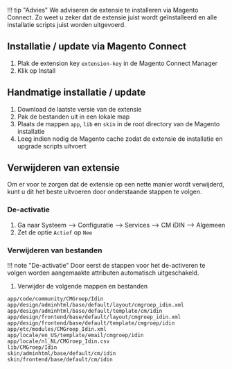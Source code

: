 !!! tip "Advies"
    We adviseren de extensie te installeren via Magento Connect. Zo weet u zeker dat de extensie juist wordt geïnstalleerd en alle installatie scripts juist worden uitgevoerd.

## Installatie / update via Magento Connect
1. Plak de extension key `extension-key` in de Magento Connect Manager
2. Klik op Install

## Handmatige installatie / update
1. Download de laatste versie van de extensie
2. Pak de bestanden uit in een lokale map
3. Plaats de mappen `app`, `lib` en `skin` in de root directory van de Magento installatie
4. Leeg indien nodig de Magento cache zodat de extensie de installatie en upgrade scripts uitvoert

## Verwijderen van extensie
Om er voor te zorgen dat de extensie op een nette manier wordt verwijderd, kunt u dit het beste uitvoeren door onderstaande stappen te volgen.

### De-activatie 
1. Ga naar Systeem --> Configuratie --> Services --> CM iDIN --> Algemeen
2. Zet de optie `Actief` op `Nee`

### Verwijderen van bestanden

!!! note "De-activatie"
    Door eerst de stappen voor het de-activeren te volgen worden aangemaakte attributen automatisch uitgeschakeld.

1. Verwijder de volgende mappen en bestanden

`app/code/community/CMGroep/Idin`<br/>
`app/design/adminhtml/base/default/layout/cmgroep_idin.xml`<br/>
`app/design/adminhtml/base/default/template/cm/idin`<br/>
`app/design/frontend/base/default/layout/cmgroep_idin.xml`<br/>
`app/design/frontend/base/default/template/cmgroep/idin`<br/>
`app/etc/modules/CMGroep_Idin.xml`<br/>
`app/locale/en_US/template/email/cmgroep/idin`<br/>
`app/locale/nl_NL/CMGroep_Idin.csv`<br/>
`lib/CMGroep/Idin`<br/>
`skin/adminhtml/base/default/cm/idin`<br/>
`skin/frontend/base/default/cm/idin`

